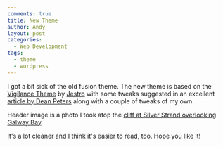 ```yaml
---
comments: true
title: New Theme
author: Andy
layout: post
categories:
  - Web Development
tags:
  - theme
  - wordpress
---
```

I got a bit sick of the old fusion theme. The new theme is based on the [Vigilance Theme][1] by [Jestro][2] with some tweaks suggested in an excellent [article by Dean Peters][3] along with a couple of tweaks of my own. 

Header image is a photo I took atop the [cliff at Silver Strand overlooking Galway Bay][4].

It's a lot cleaner and I think it's easier to read, too. Hope you like it!

 [1]: http://themes.jestro.com/vigilance/
 [2]: http://www.jestro.com/
 [3]: http://healyourchurchwebsite.com/2008/12/01/working-with-the-wordpress-theme-vigilance-116/
 [4]: http://maps.google.com/maps?f=q&source=s_q&hl=en&geocode=&q=silver+strand+galway&sll=53.273797,-9.05178&sspn=0.091155,0.30899&ie=UTF8&ll=53.251299,-9.124403&spn=0.0114,0.038624&t=h&z=15&iwloc=I
